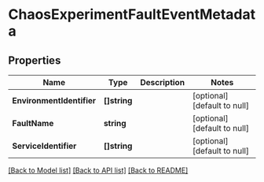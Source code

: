 # ChaosExperimentFaultEventMetadata

## Properties
Name | Type | Description | Notes
------------ | ------------- | ------------- | -------------
**EnvironmentIdentifier** | **[]string** |  | [optional] [default to null]
**FaultName** | **string** |  | [optional] [default to null]
**ServiceIdentifier** | **[]string** |  | [optional] [default to null]

[[Back to Model list]](../README.md#documentation-for-models) [[Back to API list]](../README.md#documentation-for-api-endpoints) [[Back to README]](../README.md)

